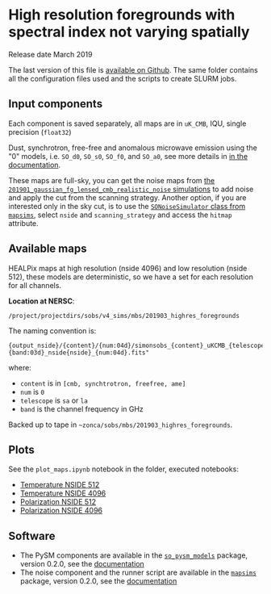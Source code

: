 High resolution foregrounds with spectral index not varying spatially
=====================================================================

Release date March 2019

The last version of this file is [available on Github](https://github.com/simonsobs/map_based_simulations/tree/master/201903_highres_foregrounds).
The same folder contains all the configuration files used and the scripts to create SLURM jobs.

## Input components

Each component is saved separately, all maps are in `uK_CMB`, IQU, single precision (`float32`)

Dust, synchrotron, free-free and anomalous microwave emission using the "0" models, i.e. `SO_d0`, `SO_s0`, `SO_f0`, and `SO_a0`, see more details in [in the documentation](https://so-pysm-models.readthedocs.io/en/0.2.dev/highres_templates.html#details-about-individual-models).

These maps are full-sky, you can get the noise maps from [the `201901_gaussian_fg_lensed_cmb_realistic_noise` simulations](https://github.com/simonsobs/map_based_simulations/tree/master/201901_gaussian_fg_lensed_cmb_realistic_noise) to add noise and apply the cut from the scanning strategy.
Another option, if you are interested only in the sky cut, is to use the [`SONoiseSimulator` class from `mapsims`](https://mapsims.readthedocs.io/en/latest/api/mapsims.SONoiseSimulator.html#mapsims.SONoiseSimulator), select `nside` and `scanning_strategy` and access the `hitmap` attribute.

## Available maps

HEALPix maps at high resolution (nside 4096) and low resolution (nside 512), these models are deterministic, so we have
a set for each resolution for all channels.

**Location at NERSC**:

    /project/projectdirs/sobs/v4_sims/mbs/201903_highres_foregrounds

The naming convention is:

    {output_nside}/{content}/{num:04d}/simonsobs_{content}_uKCMB_{telescope}{band:03d}_nside{nside}_{num:04d}.fits"

where:

* `content` is in `[cmb, synchtrotron, freefree, ame]`
* `num` is `0`
* `telescope` is `sa` or `la`
* `band` is the channel frequency in GHz

Backed up to tape in `~zonca/sobs/mbs/201903_highres_foregrounds`.

## Plots

See the `plot_maps.ipynb` notebook in the folder, executed notebooks:

* [Temperature NSIDE 512](https://gist.github.com/240377264d49c2122c9521e0256b0388)
* [Temperature NSIDE 4096](https://gist.github.com/zonca/ce3e58f964ff63ddcc4ef8ac8db74205)
* [Polarization NSIDE 512](https://gist.github.com/25f3947f9d44d88b82e15127441f7bfb)
* [Polarization NSIDE 4096](https://gist.github.com/zonca/35f5d2ed6ff27e8d2f788258218da47c)

## Software

* The PySM components are available in the [`so_pysm_models`](https://github.com/simonsobs/so_pysm_models) package, version 0.2.0, see the [documentation](https://so-pysm-models.readthedocs.io/en/0.2.dev)
* The noise component and the runner script are available in the [`mapsims`](https://github.com/simonsobs/mapsims) package, version 0.2.0, see the [documentation](https://mapsims.readthedocs.io/en/0.2.dev)
